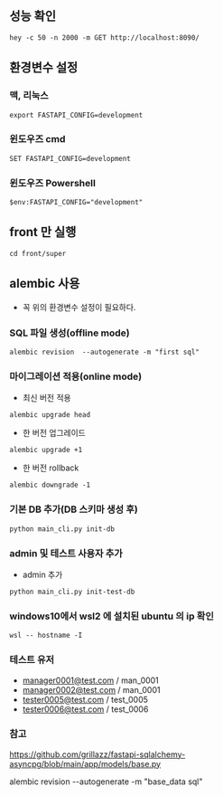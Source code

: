 ## 성능 확인

```
hey -c 50 -n 2000 -m GET http://localhost:8090/
```

## 환경변수 설정

### 맥, 리눅스

```
export FASTAPI_CONFIG=development
```

### 윈도우즈 cmd

```
SET FASTAPI_CONFIG=development
```

### 윈도우즈 Powershell

```
$env:FASTAPI_CONFIG="development"
```


## front 만 실행

```
cd front/super
```

## alembic 사용
* 꼭 위의 환경변수 설정이 필요하다.


### SQL 파일 생성(offline mode)

```
alembic revision  --autogenerate -m "first sql"
```


### 마이그레이션 적용(online mode)

* 최신 버전 적용
```
alembic upgrade head
```

* 한 버전 업그레이드
```
alembic upgrade +1
```

* 한 버전 rollback
```
alembic downgrade -1
```

### 기본 DB 추가(DB 스키마 생성 후)
```
python main_cli.py init-db
```

### admin 및 테스트 사용자 추가
* admin 추가

```
python main_cli.py init-test-db
```




### windows10에서 wsl2 에 설치된 ubuntu 의 ip 확인

```
wsl -- hostname -I
```


### 테스트 유저
* manager0001@test.com    /   man_0001
* manager0002@test.com    /   man_0001
* tester0005@test.com   /   test_0005
* tester0006@test.com   /   test_0006



### 참고
https://github.com/grillazz/fastapi-sqlalchemy-asyncpg/blob/main/app/models/base.py




alembic revision  --autogenerate -m "base_data sql"

